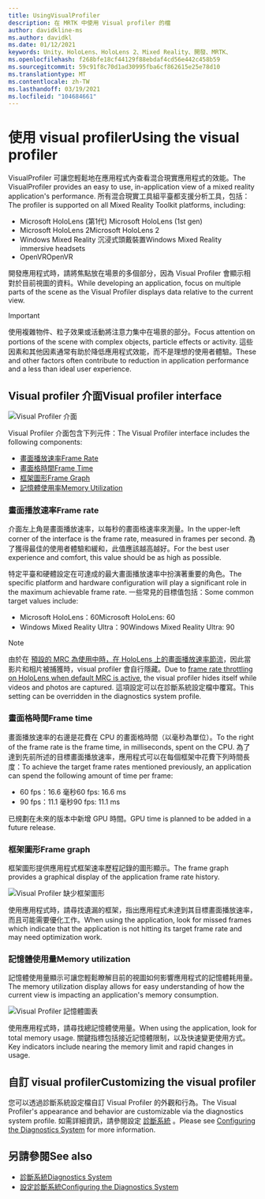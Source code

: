 ```yaml
---
title: UsingVisualProfiler
description: 在 MRTK 中使用 Visual profiler 的檔
author: davidkline-ms
ms.author: davidkl
ms.date: 01/12/2021
keywords: Unity、HoloLens、HoloLens 2、Mixed Reality、開發、MRTK、
ms.openlocfilehash: f268bfe18cf44129f88ebdaf4cd56e442c458b59
ms.sourcegitcommit: 59c91f8c70d1ad30995fba6cf862615e25e78d10
ms.translationtype: MT
ms.contentlocale: zh-TW
ms.lasthandoff: 03/19/2021
ms.locfileid: "104684661"
---
```

# <a name="using-the-visual-profiler"></a><span data-ttu-id="7a0f1-104">使用 visual profiler</span><span class="sxs-lookup"><span data-stu-id="7a0f1-104">Using the visual profiler</span></span>

<span data-ttu-id="7a0f1-105">VisualProfiler 可讓您輕鬆地在應用程式內查看混合現實應用程式的效能。</span><span class="sxs-lookup"><span data-stu-id="7a0f1-105">The VisualProfiler provides an easy to use, in-application view of a mixed reality application's performance.</span></span> <span data-ttu-id="7a0f1-106">所有混合現實工具組平臺都支援分析工具，包括：</span><span class="sxs-lookup"><span data-stu-id="7a0f1-106">The profiler is supported on all Mixed Reality Toolkit platforms, including:</span></span>

- <span data-ttu-id="7a0f1-107">Microsoft HoloLens (第1代) </span><span class="sxs-lookup"><span data-stu-id="7a0f1-107">Microsoft HoloLens (1st gen)</span></span>
- <span data-ttu-id="7a0f1-108">Microsoft HoloLens 2</span><span class="sxs-lookup"><span data-stu-id="7a0f1-108">Microsoft HoloLens 2</span></span>
- <span data-ttu-id="7a0f1-109">Windows Mixed Reality 沉浸式頭戴裝置</span><span class="sxs-lookup"><span data-stu-id="7a0f1-109">Windows Mixed Reality immersive headsets</span></span>
- <span data-ttu-id="7a0f1-110">OpenVR</span><span class="sxs-lookup"><span data-stu-id="7a0f1-110">OpenVR</span></span>

<span data-ttu-id="7a0f1-111">開發應用程式時，請將焦點放在場景的多個部分，因為 Visual Profiler 會顯示相對於目前視圖的資料。</span><span class="sxs-lookup"><span data-stu-id="7a0f1-111">While developing an application, focus on multiple parts of the scene as the Visual Profiler displays data relative to the current view.</span></span>

> [!IMPORTANT]
> <span data-ttu-id="7a0f1-112">使用複雜物件、粒子效果或活動將注意力集中在場景的部分。</span><span class="sxs-lookup"><span data-stu-id="7a0f1-112">Focus attention on portions of the scene with complex objects, particle effects or activity.</span></span> <span data-ttu-id="7a0f1-113">這些因素和其他因素通常有助於降低應用程式效能，而不是理想的使用者體驗。</span><span class="sxs-lookup"><span data-stu-id="7a0f1-113">These and other factors often contribute to reduction in application performance and a less than ideal user experience.</span></span>

## <a name="visual-profiler-interface"></a><span data-ttu-id="7a0f1-114">Visual profiler 介面</span><span class="sxs-lookup"><span data-stu-id="7a0f1-114">Visual profiler interface</span></span>

![Visual Profiler 介面](../images/diagnostics/VisualProfiler.png)

<span data-ttu-id="7a0f1-116">Visual Profiler 介面包含下列元件：</span><span class="sxs-lookup"><span data-stu-id="7a0f1-116">The Visual Profiler interface includes the following components:</span></span>

- [<span data-ttu-id="7a0f1-117">畫面播放速率</span><span class="sxs-lookup"><span data-stu-id="7a0f1-117">Frame Rate</span></span>](#frame-rate)
- [<span data-ttu-id="7a0f1-118">畫面格時間</span><span class="sxs-lookup"><span data-stu-id="7a0f1-118">Frame Time</span></span>](#frame-time)
- [<span data-ttu-id="7a0f1-119">框架圖形</span><span class="sxs-lookup"><span data-stu-id="7a0f1-119">Frame Graph</span></span>](#frame-graph)
- [<span data-ttu-id="7a0f1-120">記憶體使用率</span><span class="sxs-lookup"><span data-stu-id="7a0f1-120">Memory Utilization</span></span>](#memory-utilization)

### <a name="frame-rate"></a><span data-ttu-id="7a0f1-121">畫面播放速率</span><span class="sxs-lookup"><span data-stu-id="7a0f1-121">Frame rate</span></span>

<span data-ttu-id="7a0f1-122">介面左上角是畫面播放速率，以每秒的畫面格速率來測量。</span><span class="sxs-lookup"><span data-stu-id="7a0f1-122">In the upper-left corner of the interface is the frame rate, measured in frames per second.</span></span> <span data-ttu-id="7a0f1-123">為了獲得最佳的使用者體驗和緩和，此值應該越高越好。</span><span class="sxs-lookup"><span data-stu-id="7a0f1-123">For the best user experience and comfort, this value should be as high as possible.</span></span>

<span data-ttu-id="7a0f1-124">特定平臺和硬體設定在可達成的最大畫面播放速率中扮演著重要的角色。</span><span class="sxs-lookup"><span data-stu-id="7a0f1-124">The specific platform and hardware configuration will play a significant role in the maximum achievable frame rate.</span></span> <span data-ttu-id="7a0f1-125">一些常見的目標值包括：</span><span class="sxs-lookup"><span data-stu-id="7a0f1-125">Some common target values include:</span></span>

- <span data-ttu-id="7a0f1-126">Microsoft HoloLens：60</span><span class="sxs-lookup"><span data-stu-id="7a0f1-126">Microsoft HoloLens: 60</span></span>
- <span data-ttu-id="7a0f1-127">Windows Mixed Reality Ultra：90</span><span class="sxs-lookup"><span data-stu-id="7a0f1-127">Windows Mixed Reality Ultra: 90</span></span>

> [!NOTE]
> <span data-ttu-id="7a0f1-128">由於在 [預設的 MRC 為使用中時，在 HoloLens 上的畫面播放速率節流](https://docs.microsoft.com/windows/mixed-reality/mixed-reality-capture-for-developers#what-to-expect-when-mrc-is-enabled-on-hololens)，因此當影片和相片被捕獲時，visual profiler 會自行隱藏。</span><span class="sxs-lookup"><span data-stu-id="7a0f1-128">Due to [frame rate throttling on HoloLens when default MRC is active](https://docs.microsoft.com/windows/mixed-reality/mixed-reality-capture-for-developers#what-to-expect-when-mrc-is-enabled-on-hololens), the visual profiler hides itself while videos and photos are captured.</span></span> <span data-ttu-id="7a0f1-129">這項設定可以在診斷系統設定檔中覆寫。</span><span class="sxs-lookup"><span data-stu-id="7a0f1-129">This setting can be overridden in the diagnostics system profile.</span></span>

### <a name="frame-time"></a><span data-ttu-id="7a0f1-130">畫面格時間</span><span class="sxs-lookup"><span data-stu-id="7a0f1-130">Frame time</span></span>

<span data-ttu-id="7a0f1-131">畫面播放速率的右邊是花費在 CPU 的畫面格時間（以毫秒為單位）。</span><span class="sxs-lookup"><span data-stu-id="7a0f1-131">To the right of the frame rate is the frame time, in milliseconds, spent on the CPU.</span></span> <span data-ttu-id="7a0f1-132">為了達到先前所述的目標畫面播放速率，應用程式可以在每個框架中花費下列時間長度：</span><span class="sxs-lookup"><span data-stu-id="7a0f1-132">To achieve the target frame rates mentioned previously, an application can spend the following amount of time per frame:</span></span>

- <span data-ttu-id="7a0f1-133">60 fps：16.6 毫秒</span><span class="sxs-lookup"><span data-stu-id="7a0f1-133">60 fps: 16.6 ms</span></span>
- <span data-ttu-id="7a0f1-134">90 fps：11.1 毫秒</span><span class="sxs-lookup"><span data-stu-id="7a0f1-134">90 fps: 11.1 ms</span></span>

<span data-ttu-id="7a0f1-135">已規劃在未來的版本中新增 GPU 時間。</span><span class="sxs-lookup"><span data-stu-id="7a0f1-135">GPU time is planned to be added in a future release.</span></span>

### <a name="frame-graph"></a><span data-ttu-id="7a0f1-136">框架圖形</span><span class="sxs-lookup"><span data-stu-id="7a0f1-136">Frame graph</span></span>

<span data-ttu-id="7a0f1-137">框架圖形提供應用程式框架速率歷程記錄的圖形顯示。</span><span class="sxs-lookup"><span data-stu-id="7a0f1-137">The frame graph provides a graphical display of the application frame rate history.</span></span>

![Visual Profiler 缺少框架圖形](../images/diagnostics/VisualProfilerMissedFrames.png)

<span data-ttu-id="7a0f1-139">使用應用程式時，請尋找遺漏的框架，指出應用程式未達到其目標畫面播放速率，而且可能需要優化工作。</span><span class="sxs-lookup"><span data-stu-id="7a0f1-139">When using the application, look for missed frames which indicate that the application is not hitting its target frame rate and may need optimization work.</span></span>

### <a name="memory-utilization"></a><span data-ttu-id="7a0f1-140">記憶體使用量</span><span class="sxs-lookup"><span data-stu-id="7a0f1-140">Memory utilization</span></span>

<span data-ttu-id="7a0f1-141">記憶體使用量顯示可讓您輕鬆瞭解目前的視圖如何影響應用程式的記憶體耗用量。</span><span class="sxs-lookup"><span data-stu-id="7a0f1-141">The memory utilization display allows for easy understanding of how the current view is impacting an application's memory consumption.</span></span>

![Visual Profiler 記憶體圖表](../images/diagnostics/VisualProfilerMemory.png)

<span data-ttu-id="7a0f1-143">使用應用程式時，請尋找總記憶體使用量。</span><span class="sxs-lookup"><span data-stu-id="7a0f1-143">When using the application, look for total memory usage.</span></span> <span data-ttu-id="7a0f1-144">關鍵指標包括接近記憶體限制，以及快速變更使用方式。</span><span class="sxs-lookup"><span data-stu-id="7a0f1-144">Key indicators include nearing the memory limit and rapid changes in usage.</span></span>

## <a name="customizing-the-visual-profiler"></a><span data-ttu-id="7a0f1-145">自訂 visual profiler</span><span class="sxs-lookup"><span data-stu-id="7a0f1-145">Customizing the visual profiler</span></span>

<span data-ttu-id="7a0f1-146">您可以透過診斷系統設定檔自訂 Visual Profiler 的外觀和行為。</span><span class="sxs-lookup"><span data-stu-id="7a0f1-146">The Visual Profiler's appearance and behavior are customizable via the diagnostics system profile.</span></span> <span data-ttu-id="7a0f1-147">如需詳細資訊，請參閱設定 [診斷系統](configuring-diagnostics.md) 。</span><span class="sxs-lookup"><span data-stu-id="7a0f1-147">Please see [Configuring the Diagnostics System](configuring-diagnostics.md) for more information.</span></span>

## <a name="see-also"></a><span data-ttu-id="7a0f1-148">另請參閱</span><span class="sxs-lookup"><span data-stu-id="7a0f1-148">See also</span></span>

- [<span data-ttu-id="7a0f1-149">診斷系統</span><span class="sxs-lookup"><span data-stu-id="7a0f1-149">Diagnostics System</span></span>](diagnostics-system-getting-started.md)
- [<span data-ttu-id="7a0f1-150">設定診斷系統</span><span class="sxs-lookup"><span data-stu-id="7a0f1-150">Configuring the Diagnostics System</span></span>](configuring-diagnostics.md)
